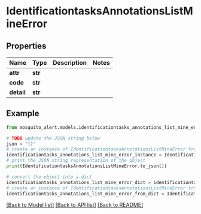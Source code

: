 # IdentificationtasksAnnotationsListMineError


## Properties

Name | Type | Description | Notes
------------ | ------------- | ------------- | -------------
**attr** | **str** |  | 
**code** | **str** |  | 
**detail** | **str** |  | 

## Example

```python
from mosquito_alert.models.identificationtasks_annotations_list_mine_error import IdentificationtasksAnnotationsListMineError

# TODO update the JSON string below
json = "{}"
# create an instance of IdentificationtasksAnnotationsListMineError from a JSON string
identificationtasks_annotations_list_mine_error_instance = IdentificationtasksAnnotationsListMineError.from_json(json)
# print the JSON string representation of the object
print(IdentificationtasksAnnotationsListMineError.to_json())

# convert the object into a dict
identificationtasks_annotations_list_mine_error_dict = identificationtasks_annotations_list_mine_error_instance.to_dict()
# create an instance of IdentificationtasksAnnotationsListMineError from a dict
identificationtasks_annotations_list_mine_error_from_dict = IdentificationtasksAnnotationsListMineError.from_dict(identificationtasks_annotations_list_mine_error_dict)
```
[[Back to Model list]](../README.md#documentation-for-models) [[Back to API list]](../README.md#documentation-for-api-endpoints) [[Back to README]](../README.md)


